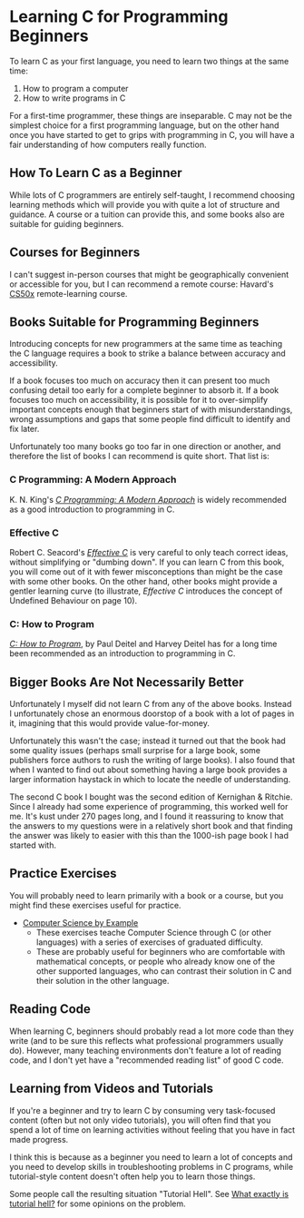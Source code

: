 # Learning C for Programming Beginners

To learn C as your first language, you need to learn two things at the
same time:

1. How to program a computer
2. How to write programs in C

For a first-time programmer, these things are inseparable.  C may not
be the simplest choice for a first programming language, but on the
other hand once you have started to get to grips with programming in
C, you will have a fair understanding of how computers really
function.

## How To Learn C as a Beginner

While lots of C programmers are entirely self-taught, I recommend
choosing learning methods which will provide you with quite a lot of
structure and guidance.  A course or a tuition can provide this, and
some books also are suitable for guiding beginners.

## Courses for Beginners

I can't suggest in-person courses that might be geographically
convenient or accessible for you, but I can recommend a remote course:
Havard's
[CS50x](https://www.edx.org/course/introduction-computer-science-harvardx-cs50x)
remote-learning course.

## Books Suitable for Programming Beginners

Introducing concepts for new programmers at the same time as teaching
the C language requires a book to strike a balance between accuracy
and accessibility.

If a book focuses too much on accuracy then it can present too much
confusing detail too early for a complete beginner to absorb it.  If a
book focuses too much on accessibility, it is possible for it to
over-simplify important concepts enough that beginners start of with
misunderstandings, wrong assumptions and gaps that some people find
difficult to identify and fix later.

Unfortunately too many books go too far in one direction or another,
and therefore the list of books I can recommend is quite short.  That
list is:

### C Programming: A Modern Approach

K. N. King's *[C Programming: A Modern
Approach](http://knking.com/books/c2/index.html)* is widely
recommended as a good introduction to programming in C.

### Effective C

Robert C. Seacord's *[Effective C](http://robertseacord.com/wp/)* is
very careful to only teach correct ideas, without simplifying or
"dumbing down".  If you can learn C from this book, you will come out
of it with fewer misconceptions than might be the case with some other
books.  On the other hand, other books might provide a gentler
learning curve (to illustrate, *Effective C* introduces the concept of
Undefined Behaviour on page 10).

### C: How to Program

*[C: How to Program](https://deitel.com/c-how-to-program-9-e/)*, by
Paul Deitel and Harvey Deitel has for a long time been recommended as
an introduction to programming in C.

## Bigger Books Are Not Necessarily Better

Unfortunately I myself did not learn C from any of the above books.
Instead I unfortunately chose an enormous doorstop of a book with a
lot of pages in it, imagining that this would provide value-for-money.

Unfortunately this wasn't the case; instead it turned out that the
book had some quality issues (perhaps small surprise for a large book,
some publishers force authors to rush the writing of large books).  I
also found that when I wanted to find out about something having a
large book provides a larger information haystack in which to locate
the needle of understanding.

The second C book I bought was the second edition of Kernighan &
Ritchie.  Since I already had some experience of programming, this
worked well for me.  It's kust under 270 pages long, and I found it
reassuring to know that the answers to my questions were in a
relatively short book and that finding the answer was likely to easier
with this than the 1000-ish page book I had started with.

## Practice Exercises

You will probably need to learn primarily with a book or a course, but
you might find these exercises useful for practice.

* [Computer Science by Example](https://cscx.org/)
   * These exercises teache Computer Science through C (or other
     languages) with a series of exercises of graduated difficulty.
   * These are probably useful for beginners who are comfortable with
     mathematical concepts, or people who already know one of the
     other supported languages, who can contrast their solution in C
     and their solution in the other language.

## Reading Code

When learning C, beginners should probably read a lot more code than
they write (and to be sure this reflects what professional programmers
usually do).  However, many teaching environments don't feature a lot
of reading code, and I don't yet have a "recommended reading list" of
good C code.

## Learning from Videos and Tutorials

If you're a beginner and try to learn C by consuming very task-focused
content (often but not only video tutorials), you will often find that
you spend a lot of time on learning activities without feeling that
you have in fact made progress.

I think this is because as a beginner you need to learn a lot of
concepts and you need to develop skills in troubleshooting problems in
C programs, while tutorial-style content doesn't often help you to
learn those things.

Some people call the resulting situation "Tutorial Hell".  See [What
exactly is tutorial
hell?](https://www.reddit.com/r/learnprogramming/comments/188ated/what_exactly_is_tutorial_hell/)
for some opinions on the problem.
